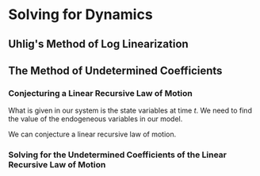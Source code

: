 # Solving for Dynamics

## Uhlig's Method of Log Linearization

## The Method of Undetermined Coefficients


### Conjecturing a Linear Recursive Law of Motion

What is given in our system is the state variables at time $t$. We need to find the value of the endogeneous variables in our model.

We can conjecture a linear recursive law of motion.

### Solving for the Undetermined Coefficients of the Linear Recursive Law of Motion

